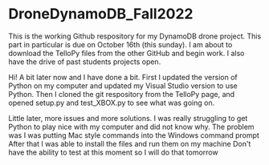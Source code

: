 # DroneDynamoDB_Fall2022

This is the working Github respository for my DynamoDB drone project. This part in particular is due on October 16th (this sunday).
I am about to download the TelloPy files from the other GitHub and begin work. I also have the drive of past students projects open.


Hi! A bit later now and I have done a bit.
First I updated the version of Python on my computer and updated my Visual Studio version to use Python.
Then I cloned the git respository from the TelloPy page, and opened setup.py and test_XBOX.py to see what was going on.

Little later, more issues and more solutions.
I was really struggling to get Python to play nice with my computer and did not know why.
The problem was I was putting Mac style commands into the Windows command prompt
After that I was able to install the files and run them on my machine
Don't have the ability to test at this moment so I will do that tomorrow

